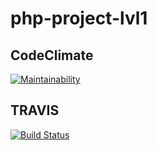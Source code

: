 # php-project-lvl1

CodeClimate
-------------
[![Maintainability](https://api.codeclimate.com/v1/badges/eba6abe15c51e71c8d53/maintainability)](https://codeclimate.com/github/alexmixaylov/php-project-lvl1/maintainability)

TRAVIS
-------
[![Build Status](https://travis-ci.org/alexmixaylov/php-project-lvl1.svg?branch=master)](https://travis-ci.org/alexmixaylov/php-project-lvl1)
